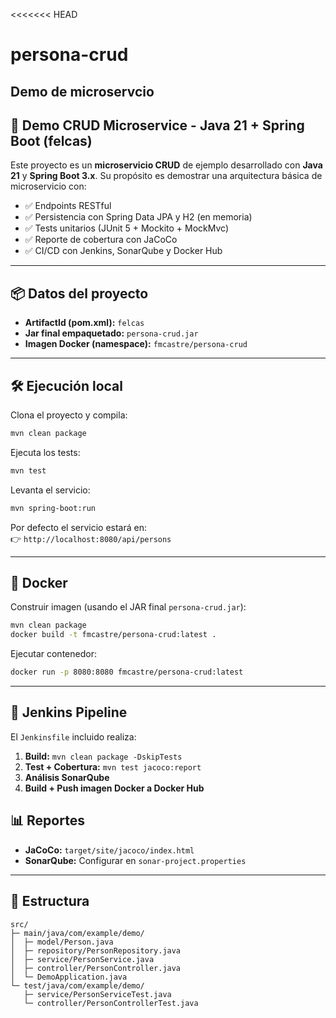 <<<<<<< HEAD

# persona-crud

## Demo de microservcio

## 🚀 Demo CRUD Microservice - Java 21 + Spring Boot (felcas)

Este proyecto es un **microservicio CRUD** de ejemplo desarrollado con **Java 21** y **Spring Boot 3.x**.
Su propósito es demostrar una arquitectura básica de microservicio con:

- ✅ Endpoints RESTful
- ✅ Persistencia con Spring Data JPA y H2 (en memoria)
- ✅ Tests unitarios (JUnit 5 + Mockito + MockMvc)
- ✅ Reporte de cobertura con JaCoCo
- ✅ CI/CD con Jenkins, SonarQube y Docker Hub

---

## 📦 Datos del proyecto

- **ArtifactId (pom.xml):** `felcas`
- **Jar final empaquetado:** `persona-crud.jar`
- **Imagen Docker (namespace):** `fmcastre/persona-crud`

---

## 🛠️ Ejecución local

Clona el proyecto y compila:

```bash
mvn clean package
```

Ejecuta los tests:

```bash
mvn test
```

Levanta el servicio:

```bash
mvn spring-boot:run
```

Por defecto el servicio estará en:  
👉 `http://localhost:8080/api/persons`

---

## 🐳 Docker

Construir imagen (usando el JAR final `persona-crud.jar`):

```bash
mvn clean package
docker build -t fmcastre/persona-crud:latest .
```

Ejecutar contenedor:

```bash
docker run -p 8080:8080 fmcastre/persona-crud:latest
```

---

## 🤖 Jenkins Pipeline

El `Jenkinsfile` incluido realiza:

1. **Build:** `mvn clean package -DskipTests`
2. **Test + Cobertura:** `mvn test jacoco:report`
3. **Análisis SonarQube**
4. **Build + Push imagen Docker a Docker Hub**


## 📊 Reportes

- **JaCoCo:** `target/site/jacoco/index.html`
- **SonarQube:** Configurar en `sonar-project.properties`

---

## 🧱 Estructura

```
src/
├─ main/java/com/example/demo/
│  ├─ model/Person.java
│  ├─ repository/PersonRepository.java
│  ├─ service/PersonService.java
│  ├─ controller/PersonController.java
│  └─ DemoApplication.java
└─ test/java/com/example/demo/
   ├─ service/PersonServiceTest.java
   └─ controller/PersonControllerTest.java
```